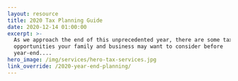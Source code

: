 ```yaml
---
layout: resource
title: 2020 Tax Planning Guide
date: 2020-12-14 01:00:00
excerpt: >-
  As we approach the end of this unprecedented year, there are some tax
  opportunities your family and business may want to consider before
  year-end....
hero_image: /img/services/hero-tax-services.jpg
link_override: /2020-year-end-planning/
---
```


